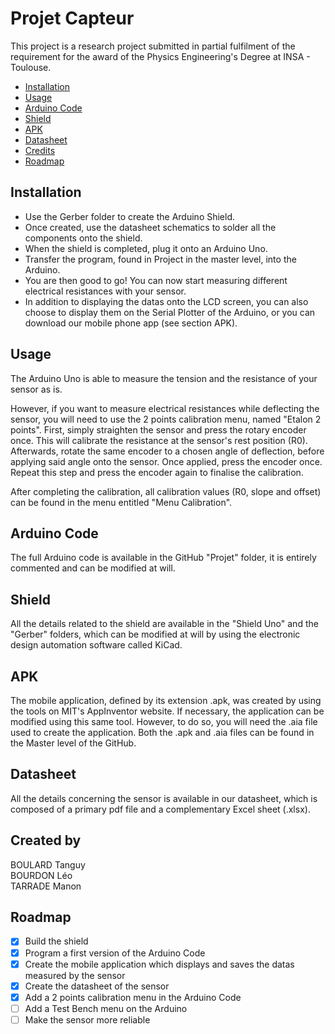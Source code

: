 # Projet Capteur  

This project is a research project submitted in partial fulfilment of the requirement for the award of the Physics Engineering's Degree at INSA - Toulouse.

  - [Installation](#installation)
  - [Usage](#usage)
  - [Arduino Code](#arduino-code)
  - [Shield](#shield)
  - [APK](#apk)
  - [Datasheet](#datasheet)
  - [Credits](#credits)
  - [Roadmap](#roadmap)

## Installation

  * Use the Gerber folder to create the Arduino Shield.  
  * Once created, use the datasheet schematics to solder all the components onto the shield.  
  * When the shield is completed, plug it onto an Arduino Uno.  
  * Transfer the program, found in Project in the master level, into the Arduino.
  * You are then good to go! You can now start measuring different electrical resistances with your sensor. 
  * In addition to displaying the datas onto the LCD screen, you can also choose to display them on the Serial Plotter of the Arduino, or you can download our mobile    phone app (see section APK). 

## Usage

The Arduino Uno is able to measure the tension and the resistance of your sensor as is. 

However, if you want to measure electrical resistances while deflecting the sensor, you will need to use the 2 points calibration menu, named "Etalon 2 points". 
First, simply straighten the sensor and press the rotary encoder once. This will calibrate the resistance at the sensor's rest position (R0). 
Afterwards, rotate the same encoder to a chosen angle of deflection, before applying said angle onto the sensor. Once applied, press the encoder once. Repeat this step and press the encoder again to finalise the calibration. 

After completing the calibration, all calibration values (R0, slope and offset) can be found in the menu entitled "Menu Calibration".

## Arduino Code

The full Arduino code is available in the GitHub "Projet" folder, it is entirely commented and can be modified at will.

## Shield

All the details related to the shield are available in the "Shield Uno" and the "Gerber" folders, which can be modified at will by using the electronic design automation software called KiCad.

## APK

The mobile application, defined by its extension .apk, was created by using the tools on MIT's AppInventor website. If necessary, the application can be modified using this same tool. However, to do so, you will need the .aia file used to create the application. Both the .apk and .aia files can be found in the Master level of the GitHub.

## Datasheet

All the details concerning the sensor is available in our datasheet, which is composed of a primary pdf file and a complementary Excel sheet (.xlsx).

## Created by

BOULARD Tanguy  
BOURDON Léo  
TARRADE Manon  

## Roadmap

  - [x] Build the shield
  - [x] Program a first version of the Arduino Code
  - [x] Create the mobile application which displays and saves the datas measured by the sensor
  - [x] Create the datasheet of the sensor
  - [x] Add a 2 points calibration menu in the Arduino Code
  - [ ] Add a Test Bench menu on the Arduino
  - [ ] Make the sensor more reliable
